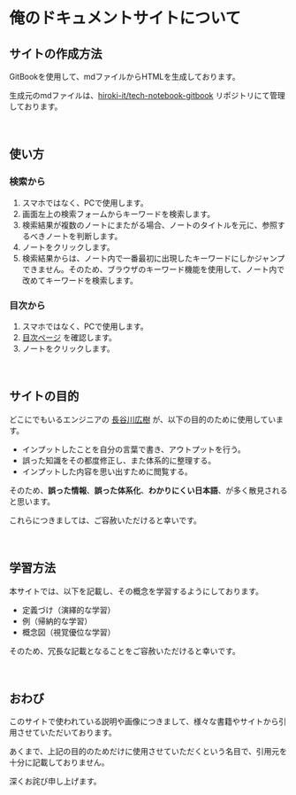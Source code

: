 # 俺のドキュメントサイトについて

## サイトの作成方法

GitBookを使用して、mdファイルからHTMLを生成しております。

生成元のmdファイルは、[hiroki-it/tech-notebook-gitbook](https://github.com/hiroki-it/tech-notebook-gitbook/tree/main/public) リポジトリにて管理しております。

<br>

## 使い方

### 検索から

1. スマホではなく、PCで使用します。
2. 画面左上の検索フォームからキーワードを検索します。
3. 検索結果が複数のノートにまたがる場合、ノートのタイトルを元に、参照するべきノートを判断します。
4. ノートをクリックします。
5. 検索結果からは、ノート内で一番最初に出現したキーワードにしかジャンプできません。そのため、ブラウザのキーワード機能を使用して、ノート内で改めてキーワードを検索します。

### 目次から

1. スマホではなく、PCで使用します。
2. [目次ページ](https://hiroki-it.github.io/tech-notebook-gitbook/public/summary.html) を確認します。
3. ノートをクリックします。

<br>

## サイトの目的

どこにでもいるエンジニアの [長谷川広樹](https://hiroki-it.github.io/tech-notebook-gitbook/public/self_introduction.html) が、以下の目的のために使用しています。

- インプットしたことを自分の言葉で書き、アウトプットを行う。
- 誤った知識をその都度修正し、また体系的に整理する。
- インプットした内容を思い出すために閲覧する。

そのため、**誤った情報**、**誤った体系化**、**わかりにくい日本語**、が多く散見されると思います。

これらにつきましては、ご容赦いただけると幸いです。

<br>

## 学習方法

本サイトでは、以下を記載し、その概念を学習するようにしております。

- 定義づけ（演繹的な学習）
- 例（帰納的な学習）
- 概念図（視覚優位な学習）

そのため、冗長な記載となることをご容赦いただけると幸いです。

<br>

## おわび

このサイトで使われている説明や画像につきまして、様々な書籍やサイトから引用させていただいております。

あくまで、上記の目的のためだけに使用させていただくという名目で、引用元を十分に記載しておりません。

深くお詫び申し上げます。
